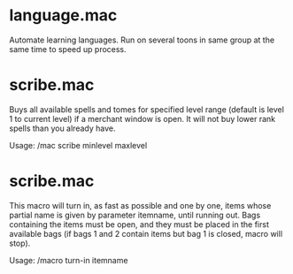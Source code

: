 <h1><b>language.mac</b></h1>

Automate learning languages. Run on several toons in same group at the same time to speed up process.

<h1><b>scribe.mac</b></h1>

Buys all available spells and tomes for specified level range (default is level 1 to current level) if a merchant window is open. It will not buy lower rank spells than you already have.

Usage: /mac scribe minlevel maxlevel

<h1><b>scribe.mac</b></h1>

This macro will turn in, as fast as possible and one by one, items whose partial name is given by parameter itemname, until running out. Bags containing the items must be open, and they must be placed in the first available bags (if bags 1 and 2 contain items but bag 1 is closed, macro will stop).

Usage: /macro turn-in itemname 
